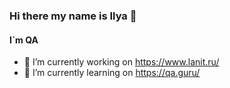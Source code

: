 ### Hi there my name is Ilya 👋
#### I`m QA

- 🔭 I’m currently working on https://www.lanit.ru/
- 🌱 I’m currently learning on https://qa.guru/
<!--
**IlyaBol/IlyaBol** is a ✨ _special_ ✨ repository because its `README.md` (this file) appears on your GitHub profile.

Here are some ideas to get you started:

- 🔭 I’m currently working on https://www.lanit.ru/
- 🌱 I’m currently learning on https://qa.guru/
- 👯 I’m looking to collaborate on ...
- 🤔 I’m looking for help with ...
- 💬 Ask me about ...
- 📫 How to reach me: ...
- 😄 Pronouns: ...
- ⚡ Fun fact: ...
-->
